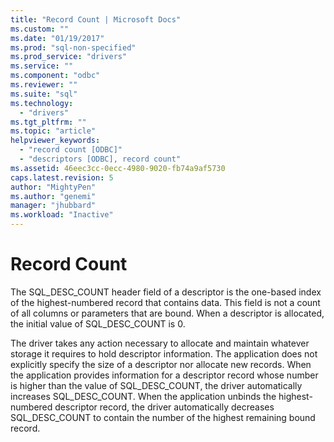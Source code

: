 ```yaml
---
title: "Record Count | Microsoft Docs"
ms.custom: ""
ms.date: "01/19/2017"
ms.prod: "sql-non-specified"
ms.prod_service: "drivers"
ms.service: ""
ms.component: "odbc"
ms.reviewer: ""
ms.suite: "sql"
ms.technology: 
  - "drivers"
ms.tgt_pltfrm: ""
ms.topic: "article"
helpviewer_keywords: 
  - "record count [ODBC]"
  - "descriptors [ODBC], record count"
ms.assetid: 46eec3cc-0ecc-4980-9020-fb74a9af5730
caps.latest.revision: 5
author: "MightyPen"
ms.author: "genemi"
manager: "jhubbard"
ms.workload: "Inactive"
---
```

# Record Count
The SQL_DESC_COUNT header field of a descriptor is the one-based index of the highest-numbered record that contains data. This field is not a count of all columns or parameters that are bound. When a descriptor is allocated, the initial value of SQL_DESC_COUNT is 0.  
  
 The driver takes any action necessary to allocate and maintain whatever storage it requires to hold descriptor information. The application does not explicitly specify the size of a descriptor nor allocate new records. When the application provides information for a descriptor record whose number is higher than the value of SQL_DESC_COUNT, the driver automatically increases SQL_DESC_COUNT. When the application unbinds the highest-numbered descriptor record, the driver automatically decreases SQL_DESC_COUNT to contain the number of the highest remaining bound record.
